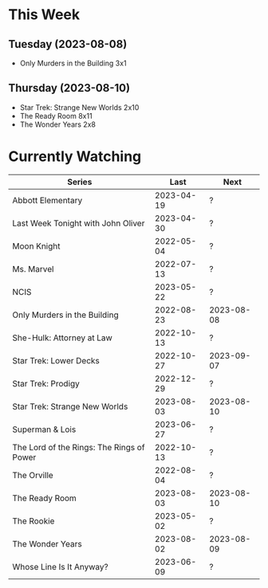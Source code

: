 # This Week

## Tuesday (2023-08-08)
- Only Murders in the Building 3x1

## Thursday (2023-08-10)
- Star Trek: Strange New Worlds 2x10
- The Ready Room 8x11
- The Wonder Years 2x8

# Currently Watching

| Series | Last | Next |
| --- | --- | --- |
| Abbott Elementary | 2023-04-19 | ? |
| Last Week Tonight with John Oliver | 2023-04-30 | ? |
| Moon Knight | 2022-05-04 | ? |
| Ms. Marvel | 2022-07-13 | ? |
| NCIS | 2023-05-22 | ? |
| Only Murders in the Building | 2022-08-23 | 2023-08-08 |
| She-Hulk: Attorney at Law | 2022-10-13 | ? |
| Star Trek: Lower Decks | 2022-10-27 | 2023-09-07 |
| Star Trek: Prodigy | 2022-12-29 | ? |
| Star Trek: Strange New Worlds | 2023-08-03 | 2023-08-10 |
| Superman & Lois | 2023-06-27 | ? |
| The Lord of the Rings: The Rings of Power | 2022-10-13 | ? |
| The Orville | 2022-08-04 | ? |
| The Ready Room | 2023-08-03 | 2023-08-10 |
| The Rookie | 2023-05-02 | ? |
| The Wonder Years | 2023-08-02 | 2023-08-09 |
| Whose Line Is It Anyway? | 2023-06-09 | ? |

